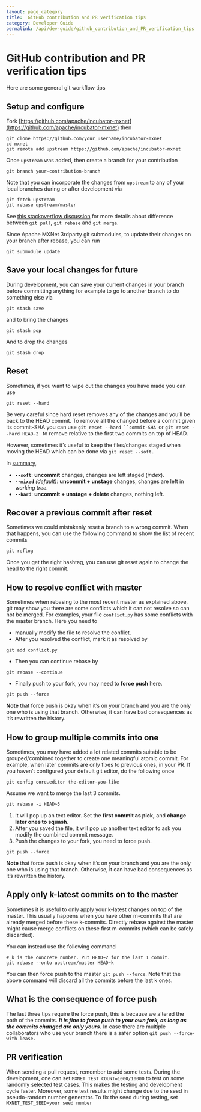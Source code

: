 ```yaml
---
layout: page_category
title:  GitHub contribution and PR verification tips 
category: Developer Guide
permalink: /api/dev-guide/github_contribution_and_PR_verification_tips
---
```

<!--- Licensed to the Apache Software Foundation (ASF) under one -->
<!--- or more contributor license agreements.  See the NOTICE file -->
<!--- distributed with this work for additional information -->
<!--- regarding copyright ownership.  The ASF licenses this file -->
<!--- to you under the Apache License, Version 2.0 (the -->
<!--- "License"); you may not use this file except in compliance -->
<!--- with the License.  You may obtain a copy of the License at -->

<!---   http://www.apache.org/licenses/LICENSE-2.0 -->

<!--- Unless required by applicable law or agreed to in writing, -->
<!--- software distributed under the License is distributed on an -->
<!--- "AS IS" BASIS, WITHOUT WARRANTIES OR CONDITIONS OF ANY -->
<!--- KIND, either express or implied.  See the License for the -->
<!--- specific language governing permissions and limitations -->
<!--- under the License. -->

# GitHub contribution and PR verification tips 

Here are some general git workflow tips

## Setup and configure

Fork [https://github.com/apache/incubator-mxnet](https://github.com/apache/incubator-mxnet) then

```
git clone https://github.com/your_username/incubator-mxnet
cd mxnet
git remote add upstream https://github.com/apache/incubator-mxnet
```

Once `upstream` was added, then create a branch for your contribution


```
git branch your-contribution-branch
```

Note that you can incorporate the changes from `upstream` to any of your local branches during or after development via 

```
git fetch upstream
git rebase upstream/master
```

See [this stackoverflow discussion](https://stackoverflow.com/questions/3357122/git-pull-vs-git-fetch-vs-git-rebase) for more details about difference between `git pull`, `git rebase` and `git merge`.

Since Apache MXNet 3rdparty git submodules, to update their changes on your branch after rebase, you can run

```
git submodule update
```

## Save your local changes for future

During development, you can save your current changes in your branch before committing anything for example to go to another branch to do something else via


```
git stash save
```

and to bring the changes


```
git stash pop
```


And to drop the changes

```
git stash drop
```

## Reset

Sometimes, if you want to wipe out the changes you have made you can use

```
git reset --hard
```

Be very careful since hard reset removes any of the changes and you’ll be back to the HEAD commit. To remove all the changed before a commit given its commit-SHA you can use `git reset --hard ``commit-SHA `or `git reset --hard HEAD~2 ` to remove relative to the first two commits on top of HEAD.

However, sometimes it’s useful to keep the files/changes staged when moving the HEAD which can be done via 
`git reset --soft.`

In [summary](https://stackoverflow.com/a/50022436),


* **`--soft`**: **uncommit** changes, changes are left staged (*index*).
* **`--mixed`** *(default)*: **uncommit + unstage** changes, changes are left in *working tree*.
* **`--hard`**: **uncommit + unstage + delete** changes, nothing left.



## Recover a previous commit after reset

Sometimes we could mistakenly reset a branch to a wrong commit. When that happens, you can use the following command to show the list of recent commits


```
git reflog
```

Once you get the right hashtag, you can use git reset again to change the head to the right commit.


## How to resolve conflict with master

Sometimes when rebasing to the most recent master as explained above, git may show you there are some conflicts which it can not resolve so can not be merged. For examples, your file `conflict.py` has some conflicts with the master branch. Here you need to 

* manually modify the file to resolve the conflict.
* After you resolved the conflict, mark it as resolved by

```
git add conflict.py
```

* Then you can continue rebase by

```
git rebase --continue
```

* Finally push to your fork, you may need to **force push** here.

```
git push --force
```

**Note** that force push is okay when it’s on your branch and you are the only one who is using that branch. Otherwise, it can have bad consequences as it’s rewritten the history.


## How to group multiple commits into one

Sometimes, you may have added a lot related commits suitable to be grouped/combined together to create one meaningful atomic commit. For example, when later commits are only fixes to previous ones, in your PR. 
If you haven’t configured your default git editor, do the following once

```
git config core.editor the-editor-you-like
```

Assume we want to merge the last 3 commits.

```
git rebase -i HEAD~3
```

1. It will pop up an text editor. Set the **first commit as pick,** and **change later ones to squash**.
2. After you saved the file, it will pop up another text editor to ask you modify the combined commit message.
3. Push the changes to your fork, you need to force push.

```
git push --force
```

**Note** that force push is okay when it’s on your branch and you are the only one who is using that branch. Otherwise, it can have bad consequences as it’s rewritten the history.


## Apply only k-latest commits on to the master

Sometimes it is useful to only apply your k-latest changes on top of the master. This usually happens when you have other m-commits that are already merged before these k-commits. Directly rebase against the master might cause merge conflicts on these first m-commits (which can be safely discarded).

You can instead use the following command


```
# k is the concrete number. Put HEAD~2 for the last 1 commit.
git rebase --onto upstream/master HEAD~k
```

You can then force push to the master `git push --force`. Note that the above command will discard all the commits before the last k ones.


## What is the consequence of force push

The last three tips require the force push, this is because we altered the path of the commits. _**It is fine to force push to your own fork, as long as the commits changed are only yours.**_ In case there are multiple collaborators who use your branch there is a safer option `git push --force-with-lease.`


## PR verification

When sending a pull request, remember to add some tests. During the development, one can set `MXNET_TEST_COUNT=1000/10000` to test on some randomly selected test cases. This makes the testing and development cycle faster. Moreover, some test results might change due to the seed in pseudo-random number generator. To fix the seed during testing, set `MXNET_TEST_SEED=your seed number`
